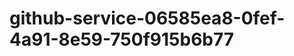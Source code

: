 github-service-06585ea8-0fef-4a91-8e59-750f915b6b77
===================================================
